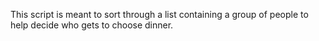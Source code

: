This script is meant to sort through a list containing a group of people to help decide who gets to choose dinner. 
